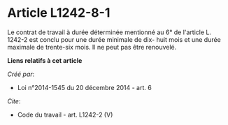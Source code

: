 # Article L1242-8-1

Le contrat de travail à durée déterminée mentionné au 6° de l'article L. 1242-2 est conclu pour une durée minimale de dix-
huit mois et une durée maximale de trente-six mois. Il ne peut pas être renouvelé.

**Liens relatifs à cet article**

_Créé par_:

  - Loi n°2014-1545 du 20 décembre 2014 - art. 6

_Cite_:

  - Code du travail - art. L1242-2 (V)
